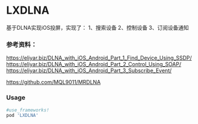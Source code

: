 # LXDLNA

基于DLNA实现iOS投屏，实现了：
1、搜索设备
2、控制设备
3、订阅设备通知



### 参考资料：
https://eliyar.biz/DLNA_with_iOS_Android_Part_1_Find_Device_Using_SSDP/
https://eliyar.biz/DLNA_with_iOS_Android_Part_2_Control_Using_SOAP/
https://eliyar.biz/DLNA_with_iOS_Android_Part_3_Subscribe_Event/

https://github.com/MQL9011/MRDLNA



### Usage

```ruby
#use_frameworks!
pod 'LXDLNA'
```

